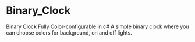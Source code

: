 # Binary_Clock
Binary Clock Fully Color-configurable in c#
A simple binary clock where you can choose colors for background, on and off lights.
